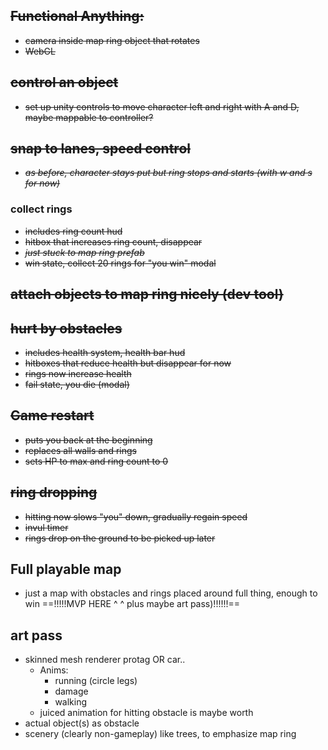 ## ~~Functional Anything:~~
- ~~camera inside map ring object that rotates~~
- ~~WebGL~~ 
## ~~control an object~~
- ~~set up unity controls to move character left and right with A and D, maybe mappable to controller?~~
## ~~snap to lanes, speed control~~
- ~~*as before, character stays put but ring stops and starts (with w and s for now)*~~
### collect rings
- ~~includes ring count hud~~
- ~~hitbox that increases ring count, disappear~~
- ~~*just stuck to map ring prefab*~~
- ~~win state, collect 20 rings for "you win" modal~~
## ~~attach objects to map ring nicely (dev tool)~~
## ~~hurt by obstacles~~ 
- ~~includes health system, health bar hud~~
- ~~hitboxes that reduce health but disappear for now~~
- ~~rings now increase health~~
- ~~fail state, you die (modal)~~
## ~~Game restart~~
- ~~puts you back at the beginning~~
- ~~replaces all walls and rings~~
- ~~sets HP to max and ring count to 0~~
## ~~ring dropping~~
- ~~hitting now slows "you" down, gradually regain speed~~
- ~~invul timer~~
- ~~rings drop on the ground to be picked up later~~
## Full playable map
- just a map with obstacles and rings placed around full thing, enough to win
==!!!!!MVP HERE ^ ^ plus maybe art pass)!!!!!!==
## art pass
- skinned mesh renderer protag OR car..
	- Anims:
		- running (circle legs)
		- damage
		- walking
	- juiced animation for hitting obstacle is maybe worth
- actual object(s) as obstacle
- scenery (clearly non-gameplay) like trees, to emphasize map ring